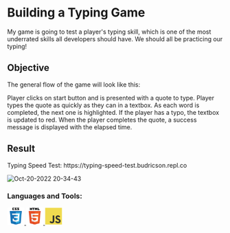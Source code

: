 <h1 align="left">Building a Typing Game</h1>

My game is going to test a player's typing skill, which is one of the most underrated skills all developers should have. We should all be practicing our typing! 


<h2>Objective </h2>
The general flow of the game will look like this:

Player clicks on start button and is presented with a quote to type.
Player types the quote as quickly as they can in a textbox.
As each word is completed, the next one is highlighted.
If the player has a typo, the textbox is updated to red.
When the player completes the quote, a success message is displayed with the elapsed time.

<h2>Result</h2>
Typing Speed Test: https://typing-speed-test.budricson.repl.co

![Oct-20-2022 20-34-43](https://user-images.githubusercontent.com/84242815/197051694-262e099a-3ced-4353-9442-0cb54a57e5e9.gif)




<h3 align="left">Languages and Tools:</h3>
<p align="left"> <a href="https://www.w3schools.com/css/" target="_blank" rel="noreferrer"> <img src="https://raw.githubusercontent.com/devicons/devicon/master/icons/css3/css3-original-wordmark.svg" alt="css3" width="40" height="40"/> </a> <a href="https://www.w3.org/html/" target="_blank" rel="noreferrer"> <img src="https://raw.githubusercontent.com/devicons/devicon/master/icons/html5/html5-original-wordmark.svg" alt="html5" width="40" height="40"/> </a> <a href="https://developer.mozilla.org/en-US/docs/Web/JavaScript" target="_blank" rel="noreferrer"> <img src="https://raw.githubusercontent.com/devicons/devicon/master/icons/javascript/javascript-original.svg" alt="javascript" width="40" height="40"/> </a> </p>
